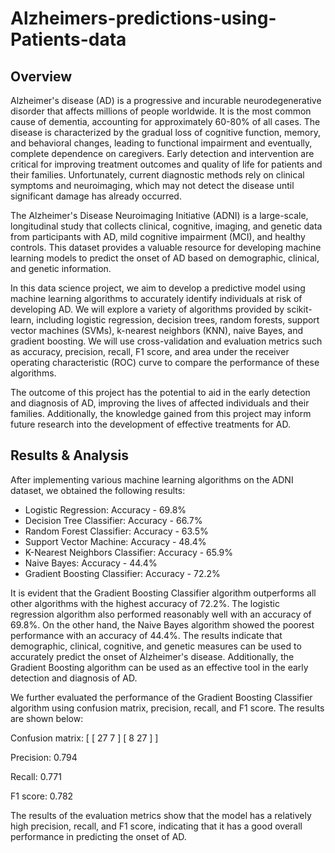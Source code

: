 # Alzheimers-predictions-using-Patients-data

## Overview 
Alzheimer's disease (AD) is a progressive and incurable neurodegenerative disorder that affects millions of people worldwide. It is the most common cause of dementia, accounting for approximately 60-80% of all cases. The disease is characterized by the gradual loss of cognitive function, memory, and behavioral changes, leading to functional impairment and eventually, complete dependence on caregivers. Early detection and intervention are critical for improving treatment outcomes and quality of life for patients and their families. Unfortunately, current diagnostic methods rely on clinical symptoms and neuroimaging, which may not detect the disease until significant damage has already occurred.

The Alzheimer's Disease Neuroimaging Initiative (ADNI) is a large-scale, longitudinal study that collects clinical, cognitive, imaging, and genetic data from participants with AD, mild cognitive impairment (MCI), and healthy controls. This dataset provides a valuable resource for developing machine learning models to predict the onset of AD based on demographic, clinical, and genetic information.

In this data science project, we aim to develop a predictive model using machine learning algorithms to accurately identify individuals at risk of developing AD. We will explore a variety of algorithms provided by scikit-learn, including logistic regression, decision trees, random forests, support vector machines (SVMs), k-nearest neighbors (KNN), naive Bayes, and gradient boosting. We will use cross-validation and evaluation metrics such as accuracy, precision, recall, F1 score, and area under the receiver operating characteristic (ROC) curve to compare the performance of these algorithms.

The outcome of this project has the potential to aid in the early detection and diagnosis of AD, improving the lives of affected individuals and their families. Additionally, the knowledge gained from this project may inform future research into the development of effective treatments for AD.


## Results & Analysis
After implementing various machine learning algorithms on the ADNI dataset, we obtained the following results:
-	Logistic Regression: Accuracy - 69.8% 
-	Decision Tree Classifier: Accuracy - 66.7% 
-	Random Forest Classifier: Accuracy - 63.5% 
-	Support Vector Machine: Accuracy - 48.4% 
-	K-Nearest Neighbors Classifier: Accuracy - 65.9% 
-	Naive Bayes: Accuracy - 44.4% 
-	Gradient Boosting Classifier: Accuracy - 72.2%

It is evident that the Gradient Boosting Classifier algorithm outperforms all other algorithms with the highest accuracy of 72.2%. The logistic regression algorithm also performed reasonably well with an accuracy of 69.8%. On the other hand, the Naive Bayes algorithm showed the poorest performance with an accuracy of 44.4%.
The results indicate that demographic, clinical, cognitive, and genetic measures can be used to accurately predict the onset of Alzheimer's disease. Additionally, the Gradient Boosting algorithm can be used as an effective tool in the early detection and diagnosis of AD.

We further evaluated the performance of the Gradient Boosting Classifier algorithm using confusion matrix, precision, recall, and F1 score. The results are shown below:

Confusion matrix: 
[ [ 27 7 ] [ 8 27 ] ]

Precision: 0.794

Recall: 0.771

F1 score: 0.782

The results of the evaluation metrics show that the model has a relatively high precision, recall, and F1 score, indicating that it has a good overall performance in predicting the onset of AD.
